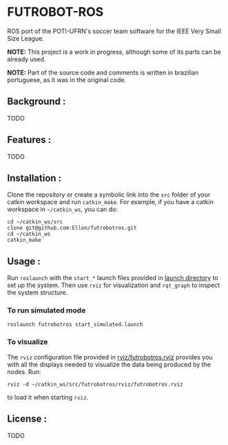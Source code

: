 # FUTROBOT-ROS

ROS port of the POTI-UFRN's soccer team software for the IEEE Very Small Size
League.

**NOTE:** This project is a work in progress, although some of its parts can
be already used.

**NOTE:** Part of the source code and comments is written in brazilian
portuguese, as it was in the original code.

## Background :

TODO

## Features :

TODO

## Installation :

Clone the repository or create a symbolic link into the `src` folder of your
catkin workspace and run `catkin_make`. For example, if you have a catkin
workspace in `~/catkin_ws`, you can do:

    cd ~/catkin_ws/src
    clone git@github.com:Ellon/futrobotros.git
    cd ~/catkin_ws
    catkin_make

## Usage :

Run `roslaunch` with the `start_*` launch files provided in [launch
directory](launch/) to set up the system. Then use `rviz` for visualization
and `rqt_graph` to inspect the system structure.

### To run simulated mode

    roslaunch futrobotros start_simulated.launch

### To visualize

The `rviz` configuration file provided in
[rviz/futrobotros.rviz](rviz/futrobotros.rviz) provides you with all the
displays needed to visualize the data being produced by the nodes. Run:

    rviz -d ~/catkin_ws/src/futrobotros/rviz/futrobotros.rviz

to load it when starting `rviz`.

## License :

TODO